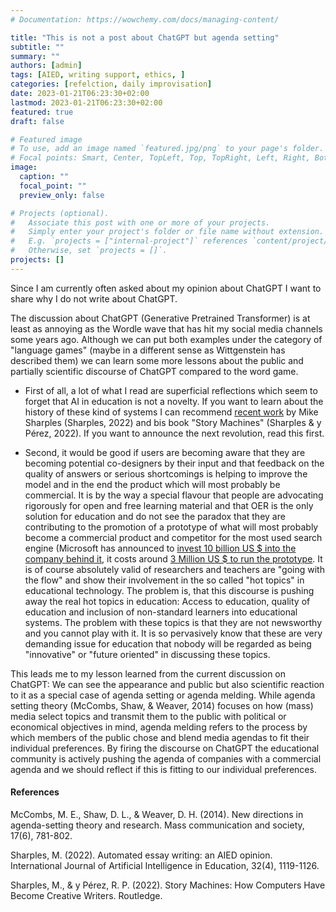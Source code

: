 ```yaml
---
# Documentation: https://wowchemy.com/docs/managing-content/

title: "This is not a post about ChatGPT but agenda setting"
subtitle: ""
summary: ""
authors: [admin]
tags: [AIED, writing support, ethics, ]
categories: [refelction, daily improvisation]
date: 2023-01-21T06:23:30+02:00
lastmod: 2023-01-21T06:23:30+02:00
featured: true
draft: false

# Featured image
# To use, add an image named `featured.jpg/png` to your page's folder.
# Focal points: Smart, Center, TopLeft, Top, TopRight, Left, Right, BottomLeft, Bottom, BottomRight.
image:
  caption: ""
  focal_point: ""
  preview_only: false

# Projects (optional).
#   Associate this post with one or more of your projects.
#   Simply enter your project's folder or file name without extension.
#   E.g. `projects = ["internal-project"]` references `content/project/deep-learning/index.md`.
#   Otherwise, set `projects = []`.
projects: []
---
```

Since I am currently often asked about my opinion about ChatGPT I want to share why I do not write about ChatGPT.

The discussion about ChatGPT (Generative Pretrained Transformer) is at least as annoying as the Wordle wave that has hit my social media channels some years ago. Although we can put both examples under the category of "language games" (maybe in a different sense as Wittgenstein has described them) we can learn some more lessons about the public and partially scientific discourse of ChatGPT compared to the word game. 

- First of all, a lot of what I read are superficial reflections which seem to forget that AI in education is not a novelty. If you want to learn about the history of these kind of systems I can recommend [recent work](https://link.springer.com/article/10.1007/s40593-022-00300-7) by Mike Sharples (Sharples, 2022) and bis book "Story Machines" (Sharples & y Pérez, 2022). If you want to announce the next revolution, read this first.

- Second, it would be good if users are becoming aware that they are becoming potential co-designers by their input and that feedback on the quality of answers or serious shortcomings is helping to improve the model and in the end the product which will most probably be commercial. It is by the way a special flavour that people are advocating rigorously for open and free learning material and that OER is the only solution for education and do not see the paradox that they are contributing to the promotion of a prototype of what will most probably become a commercial product and competitor for the most used search engine (Microsoft has announced to [invest 10 billion US $ into the company behind it](https://www.semafor.com/article/01/09/2023/microsoft-eyes-10-billion-bet-on-chatgpt), it costs around [3 Million US $ to run the prototype](https://www.ciocoverage.com/openais-chatgpt-reportedly-costs-100000-a-day-to-run/). It is of course absolutely valid of researchers and teachers are "going with the flow" and show their involvement in the so called "hot topics" in educational technology. The problem is, that this discourse is pushing away the real hot topics in education: Access to education, quality of education and inclusion of non-standard learners into educational systems. The problem with these topics is that they are not newsworthy and you cannot play with it. It is so pervasively know that these are very demanding issue for education that nobody will be regarded as being "innovative" or "future oriented" in discussing these topics.

This leads me to my lesson learned from the current discussion on ChatGPT:  We can see the appearance and public but also scientific reaction to it as a special case of agenda setting or agenda melding. While agenda setting theory (McCombs, Shaw, & Weaver, 2014) focuses on how (mass) media select topics and transmit them to the public with political  or economical objectives in mind, agenda melding refers to the process by which members of the public chose and blend media agendas to fit their individual preferences. By firing the discourse on ChatGPT the educational community is actively pushing the agenda of companies with a commercial agenda and we should reflect if this is fitting to our individual preferences.

#### References ####

McCombs, M. E., Shaw, D. L., & Weaver, D. H. (2014). New directions in agenda-setting theory and research. Mass communication and society, 17(6), 781-802.

Sharples, M. (2022). Automated essay writing: an AIED opinion. International Journal of Artificial Intelligence in Education, 32(4), 1119-1126.

Sharples, M., & y Pérez, R. P. (2022). Story Machines: How Computers Have Become Creative Writers. Routledge.
